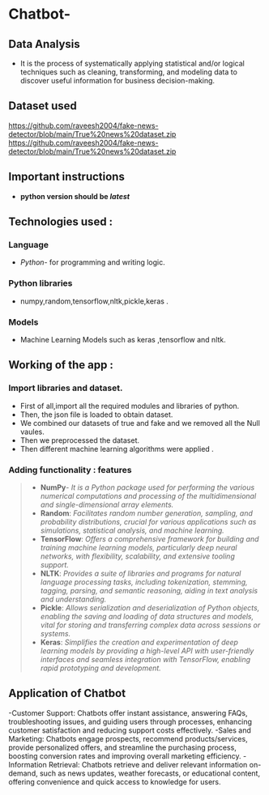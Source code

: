# Chatbot-


## Data Analysis
- It is the process of systematically applying statistical and/or logical techniques such as cleaning, transforming, and modeling data to discover useful information for business decision-making. 

## Dataset used 
[https://github.com/raveesh2004/fake-news-detector/blob/main/True%20news%20dataset.zip
](url)
<br> 
[https://github.com/raveesh2004/fake-news-detector/blob/main/True%20news%20dataset.zip
](url)



## Important instructions
- **python version should be *latest***

## Technologies used :
### Language 
- *Python*- for programming and writing logic.
  
### Python libraries 
-   numpy,random,tensorflow,nltk,pickle,keras .
### Models 
- Machine Learning Models such as keras ,tensorflow and nltk.
## Working of the app :
### Import libraries and dataset.
- First of all,import all the required modules and libraries of python.
- Then, the json file is loaded to obtain dataset.
- We combined our datasets of true and fake and we removed all the Null vaules.
- Then we preprocessed the dataset.
- Then different machine learning algorithms were applied .

### Adding functionality : features
> - **NumPy**- *It is  a Python package used for performing the various numerical computations and processing of the multidimensional and single-dimensional array elements.*
> - **Random**: *Facilitates random number generation, sampling, and probability distributions, crucial for various applications such as simulations, statistical analysis, and machine learning.*
> - **TensorFlow**: *Offers a comprehensive framework for building and training machine learning models, particularly deep neural networks, with flexibility, scalability, and extensive tooling support.*
> - **NLTK**: *Provides a suite of libraries and programs for natural language processing tasks, including tokenization, stemming, tagging, parsing, and semantic reasoning, aiding in text analysis and understanding.*
> - **Pickle**: *Allows serialization and deserialization of Python objects, enabling the saving and loading of data structures and models, vital for storing and transferring complex data across sessions or systems.*
> - **Keras**: *Simplifies the creation and experimentation of deep learning models by providing a high-level API with user-friendly interfaces and seamless integration with TensorFlow, enabling rapid prototyping and development.*





## Application of Chatbot 
-Customer Support: Chatbots offer instant assistance, answering FAQs, troubleshooting issues, and guiding users through processes, enhancing customer satisfaction and reducing support costs effectively.
-Sales and Marketing: Chatbots engage prospects, recommend products/services, provide personalized offers, and streamline the purchasing process, boosting conversion rates and improving overall marketing efficiency.
-Information Retrieval: Chatbots retrieve and deliver relevant information on-demand, such as news updates, weather forecasts, or educational content, offering convenience and quick access to knowledge for users.





